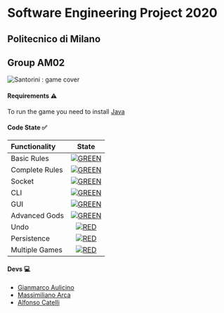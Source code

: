 # Software Engineering Project 2020
## Politecnico di Milano
## Group AM02
![Santorini : game cover](https://i2.wp.com/www.aleator.it/wp-content/uploads/2018/05/santorini-review-main-2.jpg)


#### Requirements ⚠️
To run the game you need to install [Java]


#### Code State ✅
| Functionality | State |
|:-----------------------|:------------------------------------:|
| Basic Rules | [![GREEN](https://placehold.it/15/44bb44/44bb44)](#) |
| Complete Rules | [![GREEN](https://placehold.it/15/44bb44/44bb44)](#) |
| Socket | [![GREEN](https://placehold.it/15/44bb44/44bb44)](#) |
| CLI | [![GREEN](https://placehold.it/15/44bb44/44bb44)](#) |
| GUI | [![GREEN](https://placehold.it/15/44bb44/44bb44)](#) |
| Advanced Gods | [![GREEN](https://placehold.it/15/44bb44/44bb44)](#) |
| Undo | [![RED](https://placehold.it/15/f03c15/f03c15)](#) |
| Persistence | [![RED](https://placehold.it/15/f03c15/f03c15)](#) |
| Multiple Games | [![RED](https://placehold.it/15/f03c15/f03c15)](#) |


#### Devs 💻
* [Gianmarco Aulicino](https://github.com/GianmarcoAulicino)
* [Massimiliano Arca](https://github.com/MassimilianoArca)
* [Alfonso Catelli](https://github.com/AlfonsoCatelliUni)


<!--
[![RED](https://placehold.it/15/f03c15/f03c15)](#)
[![YELLOW](https://placehold.it/15/ffdd00/ffdd00)](#)
[![GREEN](https://placehold.it/15/44bb44/44bb44)](#)
-->

[Java]:<https://www.java.com>
